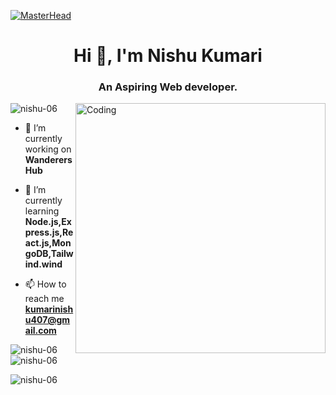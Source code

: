 [![MasterHead](https://camo.githubusercontent.com/ba9f3bd30647e352a3f5e1e45eb45c6ec7bad6155cd16aaedf4a426738da0ca5/68747470733a2f2f696e646f616e616c79746963612e636f6d2f7374617469632f696d616765732f62616e6e6572722e676966)](https://Nishu-06.io)
<h1 align="center">Hi 👋, I'm Nishu Kumari</h1>
<h3 align="center">An Aspiring Web developer.</h3>
<img align="right" alt="Coding" width="400" src="https://media.tenor.com/S59bPkT0pqcAAAAC/programming.gif">


<p align="left"> <img src="https://komarev.com/ghpvc/?username=nishu-06&label=Profile%20views&color=0e75b6&style=flat" alt="nishu-06" /> </p>

- 🔭 I’m currently working on **Wanderers Hub**

- 🌱 I’m currently learning **Node.js,Express.js,React.js,MongoDB,Tailwind.wind**

- 📫 How to reach me **kumarinishu407@gmail.com**





<p><img align="left" src="https://github-readme-stats.vercel.app/api/top-langs?username=nishu-06&show_icons=true&locale=en&layout=compact" alt="nishu-06" /></p>

<p>&nbsp;<img align="center" src="https://github-readme-stats.vercel.app/api?username=nishu-06&show_icons=true&locale=en" alt="nishu-06" /></p>

<p><img align="center" src="https://github-readme-streak-stats.herokuapp.com/?user=nishu-06&" alt="nishu-06" /></p>

